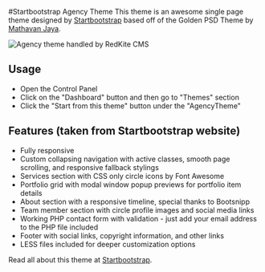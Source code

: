 #Startbootstrap Agency Theme
This theme is an awesome single page theme designed by [Startbootstrap](http://startbootstrap.com) based off of the Golden PSD Theme by [Mathavan Jaya](https://www.behance.net/MathavanJaya).

![Agency theme handled by RedKite CMS](/upload/assets/redkite-labs.com/production/media/agency-1.jpg)

## Usage
- Open the Control Panel
- Click on the "Dashboard" button and then go to "Themes" section
- Click the "Start from this theme" button under the "AgencyTheme"

## Features (taken from Startbootstrap website)

- Fully responsive
- Custom collapsing navigation with active classes, smooth page scrolling, and responsive fallback stylings
- Services section with CSS only circle icons by Font Awesome
- Portfolio grid with modal window popup previews for portfolio item details
- About section with a responsive timeline, special thanks to Bootsnipp
- Team member section with circle profile images and social media links
- Working PHP contact form with validation - just add your email address to the PHP file included
- Footer with social links, copyright information, and other links
- LESS files included for deeper customization options

Read all about this theme at [Startbootstrap](http://startbootstrap.com/template-overviews/agency).